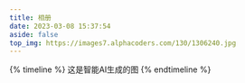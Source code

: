 ```yaml
---
title: 相册
date: 2023-03-08 15:37:54
aside: false
top_img: https://images7.alphacoders.com/130/1306240.jpg
---
```



 <style>
    .carousel-container {
    position: relative;
    overflow: hidden;
    height:30%
    }


    .carousel-wrapper {
    display: flex;
    animation: slide 40s infinite linear;
    }
    
    .carousel-wrapper2 {
    display: flex;
    animation: slide2 40s infinite linear;
    }

    .carousel-item {
    width: 20%;
    margin:10px 10px;
    flex-shrink: 0;
    }

    @keyframes slide {
    0% {
        transform: translateX(0);
    }
    50% {
        transform: translateX(-180%);
    }
    100% {
        transform: translateX(0);
    }
    }

    @keyframes slide2 {
    0% {
        transform: translateX(-180%);
    }
      50% {
        transform: translateX(0);
    }
    100% {
        transform: translateX(-180%);
    }
    }

 </style>
 

 <div id="private-page">
  <!-- 这里是私密内容 -->
   <div class="carousel-container">
  <div class="carousel-wrapper">
    <!-- 动态创建图片 -->
    </div>
    {% timeline %}
    <!-- timeline -->
    这是智能AI生成的图
    <!-- endtimeline -->
    {% endtimeline %}
    </div>
    <div class="carousel-container">
    <div class="carousel-wrapper2">
    <!-- 动态创建图片 -->
    </div>
    </div>
    </div>

  

 <script>

   var imgUrl = 'http://43.136.28.91:8899/imageFile/blog/';
    var images = [
            imgUrl + '201608.jpg', 
            imgUrl + '185460.jpg', 
            imgUrl + '197924.jpg', 
            imgUrl + '169312.jpg', 
            imgUrl + '173273.jpg',
            imgUrl + '215137.jpg', 
            imgUrl + '212136.jpg', 
            imgUrl + '212132.jpg', 
            imgUrl + '212132.jpg', 
            imgUrl + '212138.jpg', 
            imgUrl + '212138.jpg', 
            imgUrl + '215133.jpg',
            imgUrl + '215136.jpg', 
];
 var images2 = [
            imgUrl + '212136.jpg', 
            imgUrl + '212132.jpg', 
            imgUrl + '212132.jpg', 
            imgUrl + '212138.jpg', 
            imgUrl + '212138.jpg',
            imgUrl + '215133.jpg', 
            imgUrl + '215136.jpg', 
            imgUrl + '201608.jpg', 
            imgUrl + '185460.jpg', 
            imgUrl + '197924.jpg', 
            imgUrl + '169312.jpg', 
            imgUrl + '173273.jpg',
            imgUrl + '215137.jpg', 

];
    var carouselWrapper = document.querySelector('.carousel-wrapper');
    var carouselWrapper2 = document.querySelector('.carousel-wrapper2');

    // 使用 forEach 遍历 images 数组，并为每个元素创建一个包含图片的 div 元素
    images.forEach((imageUrl) => {
    const imageDiv = document.createElement('div');
    const image = document.createElement('img');
    image.src = imageUrl;
    imageDiv.appendChild(image);
    imageDiv.classList.add('carousel-item');
    carouselWrapper.appendChild(imageDiv);
    });
    images2.forEach((imageUrl) => {
    const imageDiv = document.createElement('div');
    const image = document.createElement('img');
    image.src = imageUrl;
    imageDiv.appendChild(image);
    imageDiv.classList.add('carousel-item');
    carouselWrapper2.appendChild(imageDiv);
    });

    carouselWrapper.addEventListener('mouseenter', () => {
            // 鼠标移入时暂停动画
            carouselWrapper.style.animationPlayState = 'paused';
        });

    carouselWrapper2.addEventListener('mouseenter', () => {
            // 鼠标移入时暂停动画
            carouselWrapper2.style.animationPlayState = 'paused';
        });

    carouselWrapper.addEventListener('mouseleave', () => {
            // 鼠标移入时暂停动画
            carouselWrapper.style.animationPlayState = 'running';
        });

    carouselWrapper2.addEventListener('mouseleave', () => {
            // 鼠标移入时暂停动画
            carouselWrapper2.style.animationPlayState = 'running';
        });

 </script>


  













